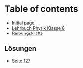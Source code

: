 # Table of contents

* [Initial page](README.md)
* [Lehrbuch Physik Klasse 8](0_physik_8.md)
* [Reibungskräfte](reibungskraefte.md)

## Lösungen

* [Seite 127](loesungen/seite-127.md)

